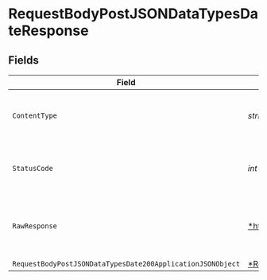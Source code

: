 # RequestBodyPostJSONDataTypesDateResponse


## Fields

| Field                                                                                                                                | Type                                                                                                                                 | Required                                                                                                                             | Description                                                                                                                          |
| ------------------------------------------------------------------------------------------------------------------------------------ | ------------------------------------------------------------------------------------------------------------------------------------ | ------------------------------------------------------------------------------------------------------------------------------------ | ------------------------------------------------------------------------------------------------------------------------------------ |
| `ContentType`                                                                                                                        | *string*                                                                                                                             | :heavy_check_mark:                                                                                                                   | HTTP response content type for this operation                                                                                        |
| `StatusCode`                                                                                                                         | *int*                                                                                                                                | :heavy_check_mark:                                                                                                                   | HTTP response status code for this operation                                                                                         |
| `RawResponse`                                                                                                                        | [*http.Response](https://pkg.go.dev/net/http#Response)                                                                               | :heavy_minus_sign:                                                                                                                   | Raw HTTP response; suitable for custom response parsing                                                                              |
| `RequestBodyPostJSONDataTypesDate200ApplicationJSONObject`                                                                           | [*RequestBodyPostJSONDataTypesDate200ApplicationJSON](../../models/operations/requestbodypostjsondatatypesdate200applicationjson.md) | :heavy_minus_sign:                                                                                                                   | OK                                                                                                                                   |